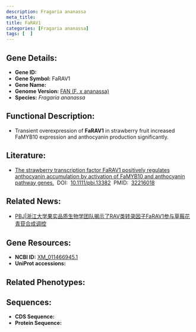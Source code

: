 ```yaml
---
description: Fragaria ananassa
meta_title:
title: FaRAV1
categories: [Fragaria ananassa]
tags: [  ]
---
```


## Gene Details:
- **Gene ID:**	[]()
- **Gene Symbol:** FaRAV1
- **Gene Name:** 
- **Genome Version:** [FAN (F. x ananassa)]()
- **Species:** *Fragaria ananassa*

## Functional Description:
   - Transient overexpression of **FaRAV1** in strawberry fruit increased FaMYB10 expression and anthocyanin production significantly.

## Literature:
   - [The strawberry transcription factor FaRAV1 positively regulates anthocyanin accumulation by activation of FaMYB10 and anthocyanin pathway genes.]( https://onlinelibrary.wiley.com/doi/full/10.1111/pbi.13382)&nbsp;&nbsp;DOI:&nbsp;&nbsp;[10.1111/pbi.13382](https://onlinelibrary.wiley.com/doi/full/10.1111/pbi.13382)&nbsp;&nbsp;PMID:&nbsp;&nbsp;[32216018](https://pubmed.ncbi.nlm.nih.gov/32216018/)

## Related News:
   - [PBJ|浙江大学果实品质生物学团队揭示了RAV类转录因子FaRAV1参与草莓花青苷合成调控](https://mp.weixin.qq.com/s?__biz=Mzg3MDEwNDEyMg==&mid=2247487850&idx=1&sn=ff296a1c61d3258a5df5baf81cbfcee6&chksm=ce93bc3ff9e43529c070be5e08b6993691176cd2132fcaf24ae8a2ce8a59571210da058201fe&scene=27#wechat_redirect)

## Gene Resources:
- **NCBI ID:** [XM_011466945.1](https://www.ncbi.nlm.nih.gov/gene/?term=XM_011466945.1)
- **UniProt accessions:** [](https://www.uniprot.org/uniprotkb//entry)

## Related Phenotypes:


## Sequences:
- **CDS Sequence:**
- **Protein Sequence:**
